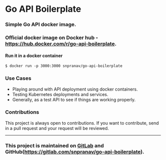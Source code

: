 # Go API Boilerplate
### Simple Go API docker image.
### Official docker image on Docker hub - https://hub.docker.com/r/go-api-boilerplate.

#### Run it in a docker container
```command
$ docker run -p 3000:3000 snpranav/go-api-boilerplate
```

### Use Cases
- Playing around with API deployment using docker containers.
- Testing Kubernetes deployments and services.
- Generally, as a test API to see if things are working properly.

### Contributions
This project is always open to contributions. If you want to contribute, send in a pull request and your request will be reviewed.

---
### This project is maintained on [GitLab](https://gitlab.com/snpranav/go-api-boilerplate) and GitHub(https://gitlab.com/snpranav/go-api-boilerplate).